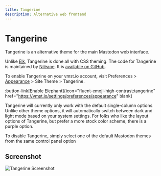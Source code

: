```yaml
---
title: Tangerine
description: Alternative web frontend
---
```


# Tangerine

Tangerine is an alternative theme for the main Mastodon web interface.

Unlike [Elk](/flings/elk), Tangerine is done all with CSS theming.
The code for Tangerine is maintained by [Niléane](https://vmst.io/@nileane@nileane.fr).
It is [available on GitHub](https://github.com/nileane/TangerineUI-for-Mastodon).

To enable Tangerine on your vmst.io account, visit Preferences > [Appearance](https://vmst.io/settings/preferences/appearance) > Site Theme > Tangerine.

:button-link[Enable Elephant]{icon="fluent-emoji-high-contrast:tangerine" href="https://vmst.io/settings/preferences/appearance" blank}

Tangerine will currently only work with the default single-column options.
Unlike other theme options, it will automatically switch between dark and light mode based on your system settings.
For folks who like the layout options of Tangerine, but prefer a more stock color scheme, there is a purple option.

To disable Tangerine, simply select one of the default Mastodon themes from the same control panel option

## Screenshot

![Tangerine Screenshot](/tangerine-screenshot.png)